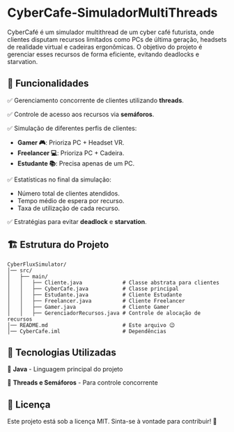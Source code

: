 # CyberCafe-SimuladorMultiThreads

CyberCafé é um simulador multithread de um cyber café futurista, onde clientes disputam recursos limitados como PCs de última geração, headsets de realidade virtual e cadeiras ergonômicas. O objetivo do projeto é gerenciar esses recursos de forma eficiente, evitando deadlocks e starvation.

## 📌 Funcionalidades
✅ Gerenciamento concorrente de clientes utilizando **threads**.

✅ Controle de acesso aos recursos via **semáforos**.

✅ Simulação de diferentes perfis de clientes:
   - **Gamer 🎮**: Prioriza PC + Headset VR.
   - **Freelancer 💻**: Prioriza PC + Cadeira.
   - **Estudante 📚**: Precisa apenas de um PC.

✅ Estatísticas no final da simulação:
   - Número total de clientes atendidos.
   - Tempo médio de espera por recurso.
   - Taxa de utilização de cada recurso.

✅ Estratégias para evitar **deadlock** e **starvation**.

## 🏗 Estrutura do Projeto
```
CyberFluxSimulator/
│── src/
│   ├── main/
│   │   ├── Cliente.java             # Classe abstrata para clientes
│   │   ├── CyberCafe.java           # Classe principal
│   │   ├── Estudante.java           # Cliente Estudante
│   │   ├── Freelancer.java          # Cliente Freelancer
│   │   ├── Gamer.java               # Cliente Gamer
│   │   ├── GerenciadorRecursos.java # Controle de alocação de recursos
│── README.md                        # Este arquivo 😉
│── CyberCafe.iml                    # Dependências
```


## 📌 Tecnologias Utilizadas
🔹 **Java** - Linguagem principal do projeto

🔹 **Threads e Semáforos** - Para controle concorrente



## 📖 Licença
Este projeto está sob a licença MIT. Sinta-se à vontade para contribuir! 💙

